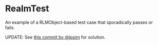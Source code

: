 # RealmTest

An example of a RLMObject-based test case that sporadically passes or fails.


UPDATE: See [this commit by @jpsim](https://github.com/bredfield/RealmTest/commit/7c12234ab29e64ef5591bb4c6208bf03aa5af754) for solution.
